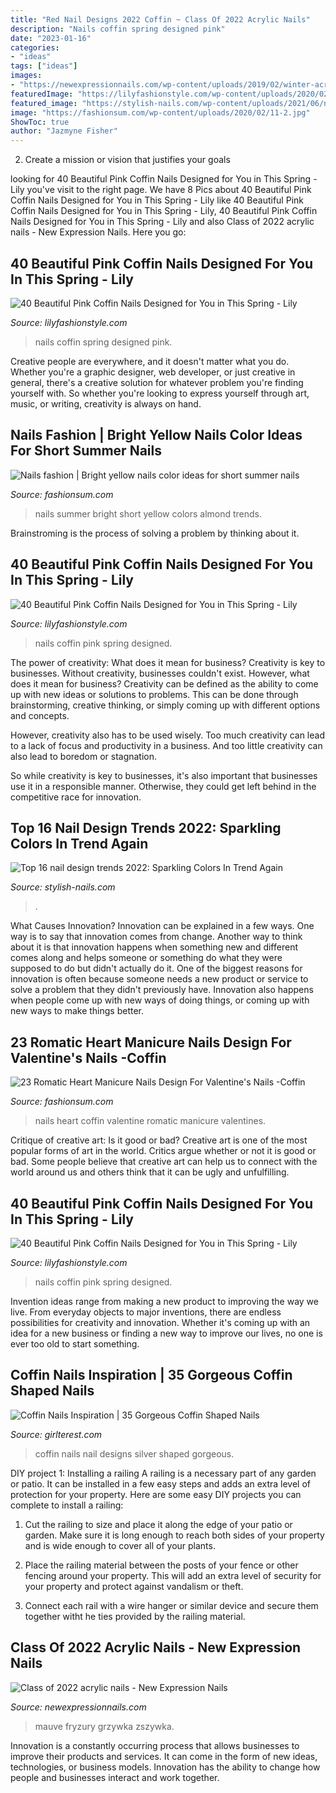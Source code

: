 ```yaml
---
title: "Red Nail Designs 2022 Coffin ~ Class Of 2022 Acrylic Nails"
description: "Nails coffin spring designed pink"
date: "2023-01-16"
categories:
- "ideas"
tags: ["ideas"]
images:
- "https://newexpressionnails.com/wp-content/uploads/2019/02/winter-acrylic-nails-square-1.jpg"
featuredImage: "https://lilyfashionstyle.com/wp-content/uploads/2020/02/7-16.jpg"
featured_image: "https://stylish-nails.com/wp-content/uploads/2021/06/nail-art-trends-2022-660x400.jpg"
image: "https://fashionsum.com/wp-content/uploads/2020/02/11-2.jpg"
ShowToc: true
author: "Jazmyne Fisher"
---
```



2. Create a mission or vision that justifies your goals

	

		
looking for 40 Beautiful Pink Coffin Nails Designed for You in This Spring - Lily you've visit to the right page. We have 8 Pics about 40 Beautiful Pink Coffin Nails Designed for You in This Spring - Lily like 40 Beautiful Pink Coffin Nails Designed for You in This Spring - Lily, 40 Beautiful Pink Coffin Nails Designed for You in This Spring - Lily and also Class of 2022 acrylic nails - New Expression Nails. Here you go:
		
    
## 40 Beautiful Pink Coffin Nails Designed For You In This Spring - Lily

<img loading=lazy src="https://lilyfashionstyle.com/wp-content/uploads/2020/02/22-14.jpg" onerror="this.onerror=null;this.src='https://tse3.mm.bing.net/th?id=OIP.GmKeDQ3KYkuK4UddcGEXjAHaK6&amp;pid=15.1';" alt="40 Beautiful Pink Coffin Nails Designed for You in This Spring - Lily">

_Source: lilyfashionstyle.com_

>nails coffin spring designed pink. 

	

Creative people are everywhere, and it doesn't matter what you do. Whether you're a graphic designer, web developer, or just creative in general, there's a creative solution for whatever problem you're finding yourself with. So whether you're looking to express yourself through art, music, or writing, creativity is always on hand.

    
## Nails Fashion | Bright Yellow Nails Color Ideas For Short Summer Nails

<img loading=lazy src="https://fashionsum.com/wp-content/uploads/2020/06/33-4.jpg" onerror="this.onerror=null;this.src='https://tse3.mm.bing.net/th?id=OIP.mpgx5fEa3C_xNKprDf2m2QHaKa&amp;pid=15.1';" alt="Nails fashion | Bright yellow nails color ideas for short summer nails">

_Source: fashionsum.com_

>nails summer bright short yellow colors almond trends. 

	

Brainstroming is the process of solving a problem by thinking about it.

    
## 40 Beautiful Pink Coffin Nails Designed For You In This Spring - Lily

<img loading=lazy src="https://lilyfashionstyle.com/wp-content/uploads/2020/02/7-16.jpg" onerror="this.onerror=null;this.src='https://tse2.mm.bing.net/th?id=OIP.RaBjqGZsHaONdlSQoOcOlQHaK8&amp;pid=15.1';" alt="40 Beautiful Pink Coffin Nails Designed for You in This Spring - Lily">

_Source: lilyfashionstyle.com_

>nails coffin pink spring designed. 

	

The power of creativity: What does it mean for business?
Creativity is key to businesses. Without creativity, businesses couldn't exist. However, what does it mean for business? 
Creativity can be defined as the ability to come up with new ideas or solutions to problems. This can be done through brainstorming, creative thinking, or simply coming up with different options and concepts. 

However, creativity also has to be used wisely. Too much creativity can lead to a lack of focus and productivity in a business. And too little creativity can also lead to boredom or stagnation. 

So while creativity is key to businesses, it's also important that businesses use it in a responsible manner. Otherwise, they could get left behind in the competitive race for innovation.

    
## Top 16 Nail Design Trends 2022: Sparkling Colors In Trend Again

<img loading=lazy src="https://stylish-nails.com/wp-content/uploads/2021/06/nail-art-trends-2022-660x400.jpg" onerror="this.onerror=null;this.src='https://tse2.mm.bing.net/th?id=OIP.5_BbitslBIzktCI7sVO2hgHaEf&amp;pid=15.1';" alt="Top 16 nail design trends 2022: Sparkling Colors In Trend Again">

_Source: stylish-nails.com_

>. 

	

What Causes Innovation?
Innovation can be explained in a few ways. One way is to say that innovation comes from change. Another way to think about it is that innovation happens when something new and different comes along and helps someone or something do what they were supposed to do but didn't actually do it. 
One of the biggest reasons for innovation is often because someone needs a new product or service to solve a problem that they didn't previously have. Innovation also happens when people come up with new ways of doing things, or coming up with new ways to make things better.

    
## 23 Romatic Heart Manicure Nails Design For Valentine&#039;s Nails -Coffin

<img loading=lazy src="https://fashionsum.com/wp-content/uploads/2020/02/11-2.jpg" onerror="this.onerror=null;this.src='https://tse2.mm.bing.net/th?id=OIP.5MTt47lcfnFPgJJfKMFsJwHaKm&amp;pid=15.1';" alt="23 Romatic Heart Manicure Nails Design For Valentine&#039;s Nails -Coffin">

_Source: fashionsum.com_

>nails heart coffin valentine romatic manicure valentines. 

	

Critique of creative art: Is it good or bad?
Creative art is one of the most popular forms of art in the world. Critics argue whether or not it is good or bad. Some people believe that creative art can help us to connect with the world around us and others think that it can be ugly and unfulfilling.

    
## 40 Beautiful Pink Coffin Nails Designed For You In This Spring - Lily

<img loading=lazy src="https://lilyfashionstyle.com/wp-content/uploads/2020/02/2-16.jpg" onerror="this.onerror=null;this.src='https://tse3.mm.bing.net/th?id=OIP.eAb9zD71oiVFamsubcN8mwHaKi&amp;pid=15.1';" alt="40 Beautiful Pink Coffin Nails Designed for You in This Spring - Lily">

_Source: lilyfashionstyle.com_

>nails coffin pink spring designed. 

	

Invention ideas range from making a new product to improving the way we live. From everyday objects to major inventions, there are endless possibilities for creativity and innovation. Whether it's coming up with an idea for a new business or finding a new way to improve our lives, no one is ever too old to start something.

    
## Coffin Nails Inspiration | 35 Gorgeous Coffin Shaped Nails

<img loading=lazy src="http://girlterest.com/wp-content/uploads/2017/05/coffin-nails2.jpg" onerror="this.onerror=null;this.src='https://tse3.mm.bing.net/th?id=OIP.4yfCJp_46EfufXi6Joe8VgHaHr&amp;pid=15.1';" alt="Coffin Nails Inspiration | 35 Gorgeous Coffin Shaped Nails">

_Source: girlterest.com_

>coffin nails nail designs silver shaped gorgeous. 

	

DIY project 1: Installing a railing
A railing is a necessary part of any garden or patio. It can be installed in a few easy steps and adds an extra level of protection for your property. Here are some easy DIY projects you can complete to install a railing: 
1. Cut the railing to size and place it along the edge of your patio or garden. Make sure it is long enough to reach both sides of your property and is wide enough to cover all of your plants. 

2. Place the railing material between the posts of your fence or other fencing around your property. This will add an extra level of security for your property and protect against vandalism or theft. 

3. Connect each rail with a wire hanger or similar device and secure them together witht he ties provided by the railing material.

    
## Class Of 2022 Acrylic Nails - New Expression Nails

<img loading=lazy src="https://newexpressionnails.com/wp-content/uploads/2019/02/winter-acrylic-nails-square-1.jpg" onerror="this.onerror=null;this.src='https://tse1.mm.bing.net/th?id=OIP.VoYuuiVCzPKLt53NxV9vwgHaHa&amp;pid=15.1';" alt="Class of 2022 acrylic nails - New Expression Nails">

_Source: newexpressionnails.com_

>mauve fryzury grzywka zszywka. 

	

Innovation is a constantly occurring process that allows businesses to improve their products and services. It can come in the form of new ideas, technologies, or business models. Innovation has the ability to change how people and businesses interact and work together.

